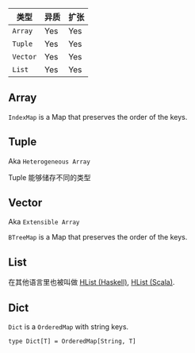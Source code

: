 


| 类型       | 异质  | 扩张  |
|----------|-----|-----|
| `Array`  | Yes | Yes |
| `Tuple`  | Yes | Yes |
| `Vector` | Yes | Yes |
| `List`   | Yes | Yes |

## Array

`IndexMap` is a Map that preserves the order of the keys.

## Tuple

Aka `Heterogeneous Array`

Tuple 能够储存不同的类型


## Vector

Aka `Extensible Array`

`BTreeMap` is a Map that preserves the order of the keys.

## List

在其他语言里也被叫做 [HList (Haskell)](https://hackage.haskell.org/package/HList), [HList (Scala)](https://www.scala-exercises.org/shapeless/heterogenous_lists).


## Dict

`Dict` is a `OrderedMap` with string keys.

```valkyrie
type Dict[T] = OrderedMap[String, T]
```
